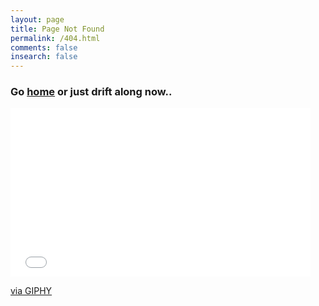 ```yaml
---
layout: page
title: Page Not Found
permalink: /404.html
comments: false
insearch: false
---
```


### Go [home](/) or just drift along now..
<iframe src="//giphy.com/embed/yXMYT2yAN3lYI" width="480" height="270" frameBorder="0" class="giphy-embed" allowFullScreen></iframe><p><a href="http://giphy.com/gifs/drift-intensifies-tokyo-yXMYT2yAN3lYI">via GIPHY</a></p>